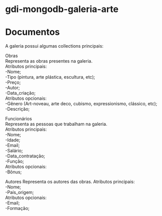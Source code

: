 # gdi-mongodb-galeria-arte

# Documentos

A galeria possui algumas collections principais:  
  
Obras  
Representa as obras presentes na galeria.  
Atributos principais:  
    -Nome;  
    -Tipo (pintura, arte plástica, escultura, etc);  
    -Preço;  
    -Autor;  
    -Data_criação;   
Atributos opcionais:  
    -Gênero (Art-noveau, arte deco, cubismo, expressionismo, clássico, etc);  
    -Descrição;  

  
  
Funcionários  
Representa as pessoas que trabalham na galeria.  
Atributos principais:  
    -Nome;  
    -Idade;  
    -Email;  
    -Salário;  
    -Data_contratação;  
    -Função;  
Atributos opcionais:  
    -Bônus;  
  
  
Autores
Representa os autores das obras.
Atributos principais:  
    -Nome;  
    -País_origem;  
Atributos opcionais:  
    -Email;  
    -Formação;  
